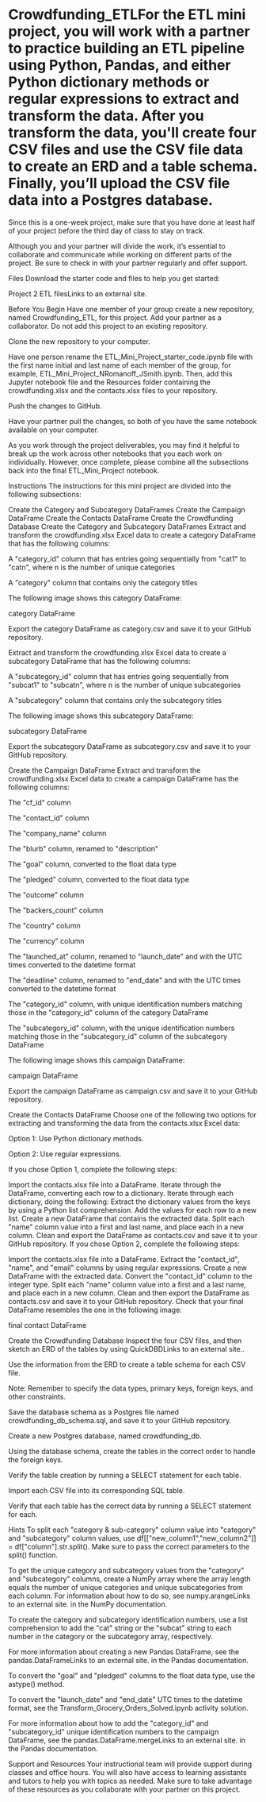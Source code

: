 # Crowdfunding_ETLFor the ETL mini project, you will work with a partner to practice building an ETL pipeline using Python, Pandas, and either Python dictionary methods or regular expressions to extract and transform the data. After you transform the data, you'll create four CSV files and use the CSV file data to create an ERD and a table schema. Finally, you’ll upload the CSV file data into a Postgres database.

Since this is a one-week project, make sure that you have done at least half of your project before the third day of class to stay on track.

Although you and your partner will divide the work, it’s essential to collaborate and communicate while working on different parts of the project. Be sure to check in with your partner regularly and offer support.

Files
Download the starter code and files to help you get started:

Project 2 ETL filesLinks to an external site.

Before You Begin
Have one member of your group create a new repository, named Crowdfunding_ETL, for this project. Add your partner as a collaborator. Do not add this project to an existing repository.

Clone the new repository to your computer.

Have one person rename the ETL_Mini_Project_starter_code.ipynb file with the first name initial and last name of each member of the group, for example, ETL_Mini_Project_NRomanoff_JSmith.ipynb. Then, add this Jupyter notebook file and the Resources folder containing the crowdfunding.xlsx and the contacts.xlsx files to your repository.

Push the changes to GitHub.

Have your partner pull the changes, so both of you have the same notebook available on your computer.

As you work through the project deliverables, you may find it helpful to break up the work across other notebooks that you each work on individually. However, once complete, please combine all the subsections back into the final ETL_Mini_Project notebook.

Instructions
The instructions for this mini project are divided into the following subsections:

Create the Category and Subcategory DataFrames
Create the Campaign DataFrame
Create the Contacts DataFrame
Create the Crowdfunding Database
Create the Category and Subcategory DataFrames
Extract and transform the crowdfunding.xlsx Excel data to create a category DataFrame that has the following columns:

A "category_id" column that has entries going sequentially from "cat1" to "catn", where n is the number of unique categories

A "category" column that contains only the category titles

The following image shows this category DataFrame:

category DataFrame

Export the category DataFrame as category.csv and save it to your GitHub repository.

Extract and transform the crowdfunding.xlsx Excel data to create a subcategory DataFrame that has the following columns:

A "subcategory_id" column that has entries going sequentially from "subcat1" to "subcatn", where n is the number of unique subcategories

A "subcategory" column that contains only the subcategory titles

The following image shows this subcategory DataFrame:

subcategory DataFrame

Export the subcategory DataFrame as subcategory.csv and save it to your GitHub repository.

Create the Campaign DataFrame
Extract and transform the crowdfunding.xlsx Excel data to create a campaign DataFrame has the following columns:

The "cf_id" column

The "contact_id" column

The "company_name" column

The "blurb" column, renamed to "description"

The "goal" column, converted to the float data type

The "pledged" column, converted to the float data type

The "outcome" column

The "backers_count" column

The "country" column

The "currency" column

The "launched_at" column, renamed to "launch_date" and with the UTC times converted to the datetime format

The "deadline" column, renamed to "end_date" and with the UTC times converted to the datetime format

The "category_id" column, with unique identification numbers matching those in the "category_id" column of the category DataFrame

The "subcategory_id" column, with the unique identification numbers matching those in the "subcategory_id" column of the subcategory DataFrame

The following image shows this campaign DataFrame:

campaign DataFrame

Export the campaign DataFrame as campaign.csv and save it to your GitHub repository.

Create the Contacts DataFrame
Choose one of the following two options for extracting and transforming the data from the contacts.xlsx Excel data:

Option 1: Use Python dictionary methods.

Option 2: Use regular expressions.

If you chose Option 1, complete the following steps:

Import the contacts.xlsx file into a DataFrame.
Iterate through the DataFrame, converting each row to a dictionary.
Iterate through each dictionary, doing the following:
Extract the dictionary values from the keys by using a Python list comprehension.
Add the values for each row to a new list.
Create a new DataFrame that contains the extracted data.
Split each "name" column value into a first and last name, and place each in a new column.
Clean and export the DataFrame as contacts.csv and save it to your GitHub repository.
If you chose Option 2, complete the following steps:

Import the contacts.xlsx file into a DataFrame.
Extract the "contact_id", "name", and "email" columns by using regular expressions.
Create a new DataFrame with the extracted data.
Convert the "contact_id" column to the integer type.
Split each "name" column value into a first and a last name, and place each in a new column.
Clean and then export the DataFrame as contacts.csv and save it to your GitHub repository.
Check that your final DataFrame resembles the one in the following image:

final contact DataFrame

Create the Crowdfunding Database
Inspect the four CSV files, and then sketch an ERD of the tables by using QuickDBDLinks to an external site..

Use the information from the ERD to create a table schema for each CSV file.

Note: Remember to specify the data types, primary keys, foreign keys, and other constraints.

Save the database schema as a Postgres file named crowdfunding_db_schema.sql, and save it to your GitHub repository.

Create a new Postgres database, named crowdfunding_db.

Using the database schema, create the tables in the correct order to handle the foreign keys.

Verify the table creation by running a SELECT statement for each table.

Import each CSV file into its corresponding SQL table.

Verify that each table has the correct data by running a SELECT statement for each.

Hints
To split each "category & sub-category" column value into "category" and "subcategory" column values, use df[["new_column1","new_column2"]] = df["column"].str.split(). Make sure to pass the correct parameters to the split() function.

To get the unique category and subcategory values from the "category" and "subcategory" columns, create a NumPy array where the array length equals the number of unique categories and unique subcategories from each column. For information about how to do so, see numpy.arangeLinks to an external site. in the NumPy documentation.

To create the category and subcategory identification numbers, use a list comprehension to add the "cat" string or the "subcat" string to each number in the category or the subcategory array, respectively.

For more information about creating a new Pandas DataFrame, see the pandas.DataFrameLinks to an external site. in the Pandas documentation.

To convert the "goal" and "pledged" columns to the float data type, use the astype() method.

To convert the "launch_date" and "end_date" UTC times to the datetime format, see the Transform_Grocery_Orders_Solved.ipynb activity solution.

For more information about how to add the "category_id" and "subcategory_id" unique identification numbers to the campaign DataFrame, see the pandas.DataFrame.mergeLinks to an external site. in the Pandas documentation.

Support and Resources
Your instructional team will provide support during classes and office hours. You will also have access to learning assistants and tutors to help you with topics as needed. Make sure to take advantage of these resources as you collaborate with your partner on this project.
